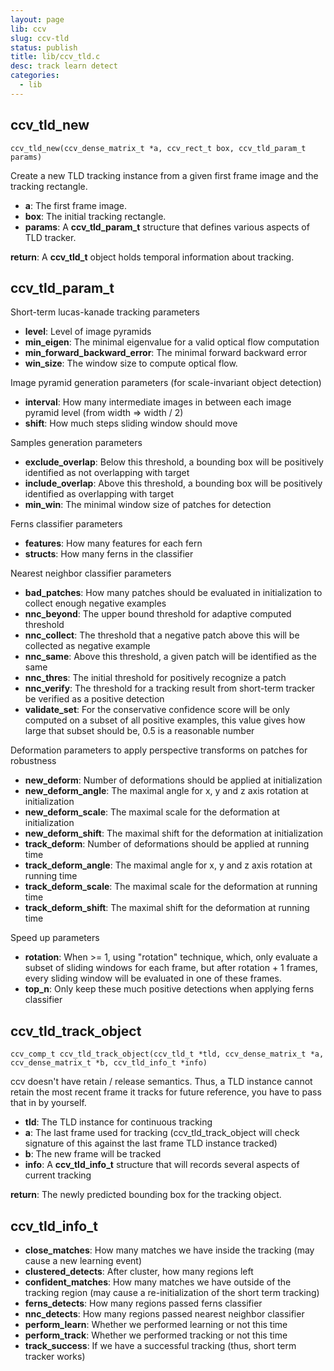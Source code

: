 ```yaml
---
layout: page
lib: ccv
slug: ccv-tld
status: publish
title: lib/ccv_tld.c
desc: track learn detect
categories:
  - lib
---
```


## ccv_tld_new

    ccv_tld_new(ccv_dense_matrix_t *a, ccv_rect_t box, ccv_tld_param_t params)

Create a new TLD tracking instance from a given first frame image and the tracking rectangle.

- **a**: The first frame image.
- **box**: The initial tracking rectangle.
- **params**: A **ccv_tld_param_t** structure that defines various aspects of TLD tracker.

**return**: A **ccv_tld_t** object holds temporal information about tracking.

## ccv_tld_param_t

Short-term lucas-kanade tracking parameters

- **level**: Level of image pyramids
- **min_eigen**: The minimal eigenvalue for a valid optical flow computation
- **min_forward_backward_error**: The minimal forward backward error
- **win_size**: The window size to compute optical flow.

Image pyramid generation parameters (for scale-invariant object detection)

- **interval**: How many intermediate images in between each image pyramid level (from width => width / 2)
- **shift**: How much steps sliding window should move

Samples generation parameters

- **exclude_overlap**: Below this threshold, a bounding box will be positively identified as not overlapping with target
- **include_overlap**: Above this threshold, a bounding box will be positively identified as overlapping with target
- **min_win**: The minimal window size of patches for detection

Ferns classifier parameters

- **features**: How many features for each fern
- **structs**: How many ferns in the classifier

Nearest neighbor classifier parameters

- **bad_patches**: How many patches should be evaluated in initialization to collect enough negative examples
- **nnc_beyond**: The upper bound threshold for adaptive computed threshold
- **nnc_collect**: The threshold that a negative patch above this will be collected as negative example
- **nnc_same**: Above this threshold, a given patch will be identified as the same
- **nnc_thres**: The initial threshold for positively recognize a patch
- **nnc_verify**: The threshold for a tracking result from short-term tracker be verified as a positive detection
- **validate_set**: For the conservative confidence score will be only computed on a subset of all positive examples, this value gives how large that subset should be, 0.5 is a reasonable number

Deformation parameters to apply perspective transforms on patches for robustness

- **new_deform**: Number of deformations should be applied at initialization
- **new_deform_angle**: The maximal angle for x, y and z axis rotation at initialization
- **new_deform_scale**: The maximal scale for the deformation at initialization
- **new_deform_shift**: The maximal shift for the deformation at initialization
- **track_deform**: Number of deformations should be applied at running time
- **track_deform_angle**: The maximal angle for x, y and z axis rotation at running time
- **track_deform_scale**: The maximal scale for the deformation at running time
- **track_deform_shift**: The maximal shift for the deformation at running time

Speed up parameters

- **rotation**: When >= 1, using "rotation" technique, which, only evaluate a subset of sliding windows for each frame, but after rotation + 1 frames, every sliding window will be evaluated in one of these frames.
- **top_n**: Only keep these much positive detections when applying ferns classifier

## ccv_tld_track_object

    ccv_comp_t ccv_tld_track_object(ccv_tld_t *tld, ccv_dense_matrix_t *a, ccv_dense_matrix_t *b, ccv_tld_info_t *info)

ccv doesn't have retain / release semantics. Thus, a TLD instance cannot retain the most recent frame it tracks for future reference, you have to pass that in by yourself.

- **tld**: The TLD instance for continuous tracking
- **a**: The last frame used for tracking (ccv_tld_track_object will check signature of this against the last frame TLD instance tracked)
- **b**: The new frame will be tracked
- **info**: A **ccv_tld_info_t** structure that will records several aspects of current tracking

**return**: The newly predicted bounding box for the tracking object.

## ccv_tld_info_t

- **close_matches**: How many matches we have inside the tracking (may cause a new learning event)
- **clustered_detects**: After cluster, how many regions left
- **confident_matches**: How many matches we have outside of the tracking region (may cause a re-initialization of the short term tracking)
- **ferns_detects**: How many regions passed ferns classifier
- **nnc_detects**: How many regions passed nearest neighbor classifier
- **perform_learn**: Whether we performed learning or not this time
- **perform_track**: Whether we performed tracking or not this time
- **track_success**: If we have a successful tracking (thus, short term tracker works)
